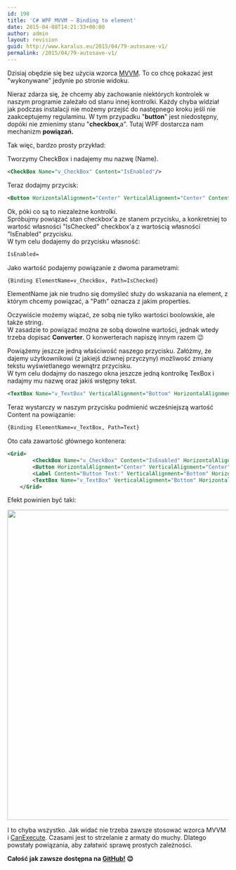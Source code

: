 ```yaml
---
id: 198
title: 'C# WPF MVVM – Binding to element'
date: 2015-04-08T14:21:33+00:00
author: admin
layout: revision
guid: http://www.karalus.eu/2015/04/79-autosave-v1/
permalink: /2015/04/79-autosave-v1/
---
```

Dzisiaj obędzie się bez użycia wzorca <a href="http://www.karalus.eu/Blog/2014/08/c-wpf-mvvm-nowy-projekt-project-template/" target="_blank">MVVM</a>. To co chcę pokazać jest "wykonywane" jedynie po stronie widoku.  
<!--more-->

Nieraz zdarza się, że chcemy aby zachowanie niektórych kontrolek w naszym programie zależało od stanu innej kontrolki. Każdy chyba widział jak podczas instalacji nie możemy przejść do następnego kroku jeśli nie zaakceptujemy regulaminu. W tym przypadku "**button**" jest niedostępny, dopóki nie zmienimy stanu "**checkbox**‚a". Tutaj WPF dostarcza nam mechanizm **powiązań.**

Tak więc, bardzo prosty przykład:

Tworzymy CheckBox i nadajemy mu nazwę (Name).

```xml
<CheckBox Name="v_CheckBox" Content="IsEnabled"/>
```

Teraz dodajmy przycisk:

```xml
<Button HorizontalAlignment="Center" VerticalAlignment="Center" Content="Click!"/>
```

Ok, póki co są to niezależne kontrolki.  
Spróbujmy powiązać stan checkbox'a ze stanem przycisku, a konkretniej to wartość własności "IsChecked" checkbox'a z wartością własności "IsEnabled" przycisku.  
W tym celu dodajemy do przycisku własność:

```xml
IsEnabled=
```

Jako wartość podajemy powiązanie z dwoma parametrami:

```xml
{Binding ElementName=v_CheckBox, Path=IsChecked}
```

ElementName jak nie trudno się domyśleć służy do wskazania na element, z którym chcemy powiązać, a "Path" oznacza z jakim properties.

Oczywiście możemy wiązać, ze sobą nie tylko wartości boolowskie, ale także string.  
W zasadzie to powiązać można ze sobą dowolne wartości, jednak wtedy trzeba dopisać **Converter**. O konwerterach napiszę innym razem 😉

Powiążemy jeszcze jedną właściwość naszego przycisku. Załóżmy, że dajemy użytkownikowi (z jakiejś dziwnej przyczyny) możliwość zmiany tekstu wyświetlanego wewnątrz przycisku.  
W tym celu dodajmy do naszego okna jeszcze jedną kontrolkę TexBox i nadajmy mu nazwę oraz jakiś wstępny tekst.

```xml
<TextBox Name="v_TextBox" VerticalAlignment="Bottom" HorizontalAlignment="Right" Text="Click!" Height="20" Width="120" Background="LightGray"/>
```

Teraz wystarczy w naszym przycisku podmienić wcześniejszą wartość Content na powiązanie:

```xml
{Binding ElementName=v_TextBox, Path=Text}
```

Oto cała zawartość głównego kontenera:

```xml
<Grid>
        <CheckBox Name="v_CheckBox" Content="IsEnabled" HorizontalAlignment="Left" VerticalAlignment="Top"/>
        <Button HorizontalAlignment="Center" VerticalAlignment="Center" Content="{Binding ElementName=v_TextBox, Path=Text}" IsEnabled="{Binding ElementName=v_CheckBox, Path=IsChecked}"/>
        <Label Content="Button Text:" VerticalAlignment="Bottom" HorizontalAlignment="Right" Margin="0,0,120,0"/>
        <TextBox Name="v_TextBox" VerticalAlignment="Bottom" HorizontalAlignment="Right" Text="Click!" Height="20" Width="120" Background="LightGray"/>
    </Grid>
```

 

Efekt powinien być taki:

[<img class="alignnone wp-image-80 size-full" src="https://i0.wp.com/www.karalus.eu/wp-content/uploads/2014/10/ElementBinding.png?resize=1053%2C706" alt="" width="1053" height="706" srcset="https://i0.wp.com/www.karalus.eu/wp-content/uploads/2014/10/ElementBinding.png?w=1053 1053w, https://i0.wp.com/www.karalus.eu/wp-content/uploads/2014/10/ElementBinding.png?resize=300%2C201 300w, https://i0.wp.com/www.karalus.eu/wp-content/uploads/2014/10/ElementBinding.png?resize=1024%2C686 1024w" sizes="(max-width: 1000px) 100vw, 1000px" data-recalc-dims="1" />](https://i0.wp.com/www.karalus.eu/wp-content/uploads/2014/10/ElementBinding.png)

I to chyba wszystko. Jak widać nie trzeba zawsze stosować wzorca MVVM i <a href="http://www.karalus.eu/Blog/2014/10/c-wpf-mvvm-delegatecommand/" target="_blank">CanExecute</a>. Czasami jest to strzelanie z armaty do muchy. Dlatego powstały powiązania, aby załatwić sprawę prostych zależności.

 

**Całość jak zawsze dostępna na <a href="https://github.com/RamzesBlog/ElementBinding" target="_blank">GitHub!</a> 😉**